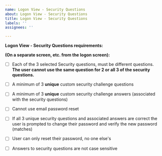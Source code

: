```yaml
---
name: Logon View - Security Questions
about: Logon View - Security Questions
title: Logon View - Security Questions
labels: ''
assignees: ''

---
```


**Logon View - Security Questions requirements:**

**(On a separate screen, etc. from the logon screen):**

- [ ] Each of the 3 selected Security questions, must be different questions. **The user cannot use the same question for 2 or all 3 of the security questions.**

- [ ] A minimum of 3 **unique** custom security challenge questions
- [ ] A minimum of 3 **unique** custom security challenge answers (associated   with   the   security   questions)
- [ ] Cannot use email password reset
- [ ] If all 3 unique security questions and associated answers are correct the user is prompted to change their password and verify the new password (matches)
- [ ] User can only reset their password, no one else's
- [ ] Answers to security questions are not case sensitive
